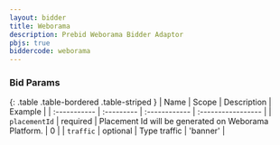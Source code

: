 ```yaml
---
layout: bidder
title: Weborama
description: Prebid Weborama Bidder Adaptor
pbjs: true
biddercode: weborama
---
```


### Bid Params

{: .table .table-bordered .table-striped }
| Name           | Scope      | Description                                                    | Example            |
| :-----------   | :--------- | :------------                                                  | :----------------- |
| `placementId` | required   | Placement Id will be generated on Weborama Platform. | 0                        |
| `traffic`      | optional   | Type traffic                                             | 'banner'                 |
